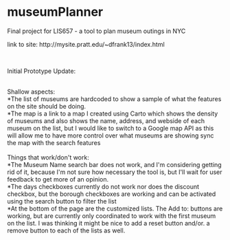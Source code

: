 # museumPlanner
<p>Final project for LIS657 - a tool to plan museum outings in NYC</p>
<p>link to site: http://mysite.pratt.edu/~dfrank13/index.html</p>
<br>
<p>Initial Prototype Update:</p>
<br>
Shallow aspects: <br>
*The list of museums are hardcoded to show a sample of what the features on the site should be doing.<br>
*The map is a link to a map I created using Carto which shows the density of museums and also shows the name, address, and webside of each museum on the list, but I would like to switch to a Google map API as this will allow me to have more control over what museums are showing sync the map with the search features<br>
<br>
Things that work/don't work:<br>
*The Museum Name search bar does not work, and I'm considering getting rid of it, because I'm not sure how necessary the tool is, but I'll wait for user feedback to get more of an opinion.<br>
*The days checkboxes currently do not work nor does the discount checkbox, but the borough checkboxes are working and can be activated using the search button to filter the list<br>
*At the bottom of the page are the customized lists. The Add to: buttons are working, but are currently only coordinated to work with the first museum on the list. I was thinking it might be nice to add a reset button and/or. a remove button to each of the lists as well.

